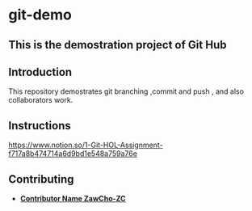 # git-demo
## **This is the demostration project of Git Hub**

## **Introduction**

This repository demostrates git branching ,commit and push , and also collaborators work.

## **Instructions**

https://www.notion.so/1-Git-HOL-Assignment-f717a8b474714a6d9bd1e548a759a76e

## **Contributing**
- **[Contributor Name ZawCho-ZC](https://github.com/ZawCho-ZC)**





